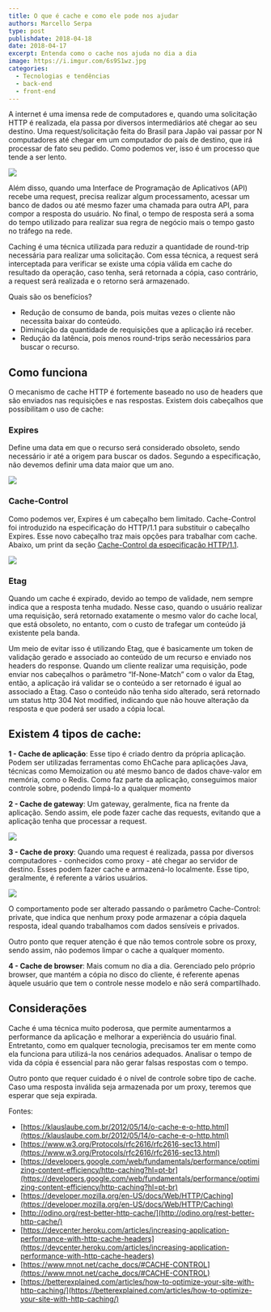 ```yaml
---
title: O que é cache e como ele pode nos ajudar
authors: Marcello Serpa
type: post
publishdate: 2018-04-18
date: 2018-04-17
excerpt: Entenda como o cache nos ajuda no dia a dia
image: https://i.imgur.com/6s9S1wz.jpg
categories:
  - Tecnologias e tendências
  - back-end
  - front-end
---
```


A internet é uma imensa rede de computadores e, quando uma solicitação HTTP é realizada, ela passa por diversos intermediários até chegar ao seu destino. Uma request/solicitação feita do Brasil para Japão vai passar por N computadores até chegar em um computador do país de destino, que irá processar de fato seu pedido. Como podemos ver, isso é um processo que tende a ser lento.

![](https://i.imgur.com/0cT66qV.png)

Além disso, quando uma Interface de Programação de Aplicativos (API) recebe uma request, precisa realizar algum processamento, acessar um banco de dados ou até mesmo fazer uma chamada para outra API, para compor a resposta do usuário. No final, o tempo de resposta será a soma do tempo utilizado para realizar sua regra de negócio mais o tempo gasto no tráfego na rede.

Caching é uma técnica utilizada para reduzir a quantidade de round-trip necessária para realizar uma solicitação. Com essa técnica, a request será interceptada para verificar se existe uma cópia válida em cache do resultado da operação, caso tenha, será retornada a cópia, caso contrário, a request será realizada e o retorno será armazenado.

Quais são os benefícios?

* Redução de consumo de banda, pois muitas vezes o cliente não necessita baixar do conteúdo.
* Diminuição da quantidade de requisições que a aplicação irá receber.
* Redução da latência, pois menos round-trips serão necessários para buscar o recurso.

## Como funciona

O mecanismo de cache HTTP é fortemente baseado no uso de headers que são enviados nas requisições e nas respostas.
Existem dois cabeçalhos que possibilitam o uso de cache:

### Expires

Define uma data em que o recurso será considerado obsoleto, sendo necessário ir até a origem para buscar os dados. Segundo a especificação, não devemos definir uma data maior que um ano.

![](https://i.imgur.com/qi19JUJ.png)

### Cache-Control

Como podemos ver, Expires é um cabeçalho bem limitado. Cache-Control foi introduzido na especificação do HTTP/1.1 para substituir o cabeçalho Expires. Esse novo cabeçalho traz mais opções para trabalhar com cache. Abaixo, um print da seção [Cache-Control da especificação HTTP/1.1](https://www.w3.org/Protocols/rfc2616/rfc2616-sec14.html).

![](https://i.imgur.com/Am1FBCJ.png)


### Etag

Quando um cache é expirado, devido ao tempo de validade, nem sempre indica que a resposta tenha mudado. Nesse caso, quando o usuário realizar uma requisição, será retornado exatamente o mesmo valor do cache local, que está obsoleto, no entanto, com o custo de trafegar um conteúdo já existente pela banda.

Um meio de evitar isso é utilizando Etag, que é basicamente um token de validação gerado e associado ao conteúdo de um recurso e enviado nos headers do response. Quando um cliente realizar uma requisição, pode enviar nos cabeçalhos o parâmetro “If-None-Match” com o valor da Etag, então, a aplicação irá validar se o conteúdo a ser retornado é igual ao associado a Etag. Caso o conteúdo não tenha sido alterado, será retornado um status http 304 Not modified, indicando que não houve alteração da resposta e que poderá ser usado a cópia local.

## Existem 4 tipos de cache:

**1 - Cache de aplicação**: Esse tipo é criado dentro da própria aplicação. Podem ser utilizadas ferramentas como EhCache para aplicações Java, técnicas como Memoization ou até mesmo banco de dados chave-valor em memória, como o Redis. Como faz parte da aplicação, conseguimos maior controle sobre, podendo limpá-lo a qualquer momento

**2 - Cache de gateway**: Um gateway, geralmente, fica na frente da aplicação. Sendo assim, ele pode fazer cache das requests, evitando que a aplicação tenha que processar a request.

![](https://i.imgur.com/SuJmUgM.png)

**3 - Cache de proxy**: Quando uma request é realizada, passa por diversos computadores - conhecidos como proxy - até chegar ao servidor de destino. Esses podem fazer cache e armazená-lo localmente. Esse tipo, geralmente, é referente a vários usuários.

![](https://i.imgur.com/bUQ0oQx.png)

O comportamento pode ser alterado passando o parâmetro Cache-Control: private, que indica que nenhum proxy pode armazenar a cópia daquela resposta, ideal quando trabalhamos com dados sensíveis e privados.

Outro ponto que requer atenção é que não temos controle sobre os proxy, sendo assim, não podemos limpar o cache a qualquer momento.

**4 - Cache de browser**: Mais comum no dia a dia. Gerenciado pelo próprio browser, que mantém a cópia no disco do cliente, é referente apenas àquele usuário que tem o controle nesse modelo e não será compartilhado.


## Considerações

Cache é uma técnica muito poderosa, que permite aumentarmos a performance da aplicação e melhorar a experiência do usuário final. Entretanto, como em qualquer tecnologia, precisamos ter em mente como ela funciona para utilizá-la nos cenários adequados. Analisar o tempo de vida da cópia é essencial para não gerar falsas respostas com o tempo.

Outro ponto que requer cuidado é o nível de controle sobre tipo de cache. Caso uma resposta inválida seja armazenada por um proxy, teremos que esperar que seja expirada.

Fontes:

- [https://klauslaube.com.br/2012/05/14/o-cache-e-o-http.html](https://klauslaube.com.br/2012/05/14/o-cache-e-o-http.html)
- [https://www.w3.org/Protocols/rfc2616/rfc2616-sec13.html](https://www.w3.org/Protocols/rfc2616/rfc2616-sec13.html)
- [https://developers.google.com/web/fundamentals/performance/optimizing-content-efficiency/http-caching?hl=pt-br](https://developers.google.com/web/fundamentals/performance/optimizing-content-efficiency/http-caching?hl=pt-br)
- [https://developer.mozilla.org/en-US/docs/Web/HTTP/Caching](https://developer.mozilla.org/en-US/docs/Web/HTTP/Caching)
- [http://odino.org/rest-better-http-cache/](http://odino.org/rest-better-http-cache/)
- [https://devcenter.heroku.com/articles/increasing-application-performance-with-http-cache-headers](https://devcenter.heroku.com/articles/increasing-application-performance-with-http-cache-headers)
- [https://www.mnot.net/cache_docs/#CACHE-CONTROL](https://www.mnot.net/cache_docs/#CACHE-CONTROL)
- [https://betterexplained.com/articles/how-to-optimize-your-site-with-http-caching/](https://betterexplained.com/articles/how-to-optimize-your-site-with-http-caching/)
